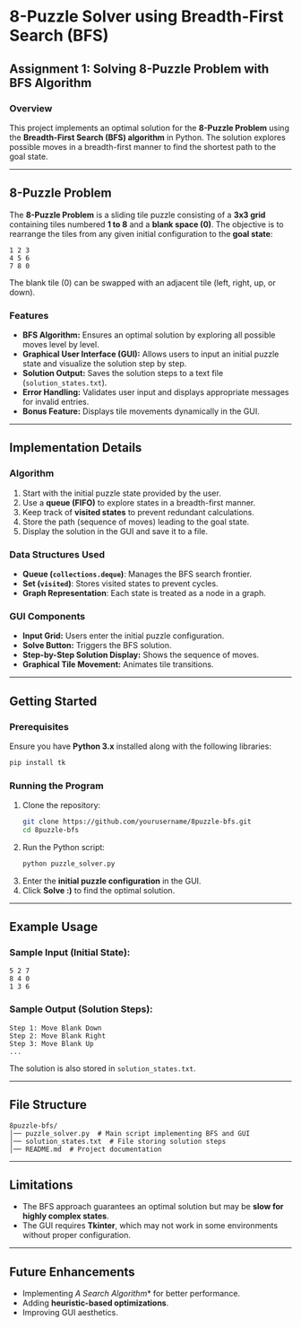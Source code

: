# 8-Puzzle Solver using Breadth-First Search (BFS)

## Assignment 1: Solving 8-Puzzle Problem with BFS Algorithm

### Overview
This project implements an optimal solution for the **8-Puzzle Problem** using the **Breadth-First Search (BFS) algorithm** in Python. The solution explores possible moves in a breadth-first manner to find the shortest path to the goal state.

---

## 8-Puzzle Problem
The **8-Puzzle Problem** is a sliding tile puzzle consisting of a **3x3 grid** containing tiles numbered **1 to 8** and a **blank space (0)**. The objective is to rearrange the tiles from any given initial configuration to the **goal state**:

```
1 2 3
4 5 6
7 8 0
```

The blank tile (0) can be swapped with an adjacent tile (left, right, up, or down).

### Features
- **BFS Algorithm:** Ensures an optimal solution by exploring all possible moves level by level.
- **Graphical User Interface (GUI):** Allows users to input an initial puzzle state and visualize the solution step by step.
- **Solution Output:** Saves the solution steps to a text file (`solution_states.txt`).
- **Error Handling:** Validates user input and displays appropriate messages for invalid entries.
- **Bonus Feature:** Displays tile movements dynamically in the GUI.

---

## Implementation Details
### Algorithm
1. Start with the initial puzzle state provided by the user.
2. Use a **queue (FIFO)** to explore states in a breadth-first manner.
3. Keep track of **visited states** to prevent redundant calculations.
4. Store the path (sequence of moves) leading to the goal state.
5. Display the solution in the GUI and save it to a file.

### Data Structures Used
- **Queue (`collections.deque`)**: Manages the BFS search frontier.
- **Set (`visited`)**: Stores visited states to prevent cycles.
- **Graph Representation**: Each state is treated as a node in a graph.

### GUI Components
- **Input Grid:** Users enter the initial puzzle configuration.
- **Solve Button:** Triggers the BFS solution.
- **Step-by-Step Solution Display:** Shows the sequence of moves.
- **Graphical Tile Movement:** Animates tile transitions.

---

## Getting Started
### Prerequisites
Ensure you have **Python 3.x** installed along with the following libraries:
```sh
pip install tk
```

### Running the Program
1. Clone the repository:
   ```sh
   git clone https://github.com/yourusername/8puzzle-bfs.git
   cd 8puzzle-bfs
   ```
2. Run the Python script:
   ```sh
   python puzzle_solver.py
   ```
3. Enter the **initial puzzle configuration** in the GUI.
4. Click **Solve :)** to find the optimal solution.

---

## Example Usage
### Sample Input (Initial State):
```
5 2 7
8 4 0
1 3 6
```

### Sample Output (Solution Steps):
```
Step 1: Move Blank Down
Step 2: Move Blank Right
Step 3: Move Blank Up
...
```

The solution is also stored in `solution_states.txt`.

---

## File Structure
```
8puzzle-bfs/
│── puzzle_solver.py  # Main script implementing BFS and GUI
│── solution_states.txt  # File storing solution steps
│── README.md  # Project documentation
```

---

## Limitations
- The BFS approach guarantees an optimal solution but may be **slow for highly complex states**.
- The GUI requires **Tkinter**, which may not work in some environments without proper configuration.

---

## Future Enhancements
- Implementing **A* Search Algorithm** for better performance.
- Adding **heuristic-based optimizations**.
- Improving GUI aesthetics.

 
